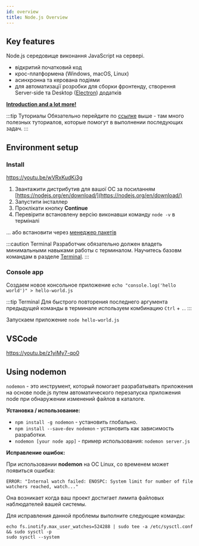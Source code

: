 ```yaml
---
id: overview
title: Node.js Overview
---
```


## Key features

Node.js середовище виконання JavaScript на сервері.

* відкритий початковий код
* крос-платформена \(Windows, macOS, Linux\)
* асинхронна та керована подіями
* для автоматизації розробки для сборки фронтенду, створення Server-side та Desktop ([Electron](https://www.electronjs.org/)) додатків

**[Introduction and a lot more!](https://nodejs.dev/learn)**

:::tip Туториалы
Обязательно перейдите по [ссылке](https://nodejs.dev/learn) выше - там много полезных туториалов, которые помогут в выполнении последующих задач. 
:::

## Environment setup

### Install

https://youtu.be/wVRxKudKi3g

1. Звантажити дистрибутив для вашої ОС за посиланням [https://nodejs.org/en/download/](https://nodejs.org/en/download/)
2. Запустити інсталлер 
3. Проклікати кнопку **Continue**
4. Перевірити встановлену версію виконавши команду `node -v` в терміналі

... або встановити через [менеджер пакетів](https://nodejs.org/en/download/package-manager/)

:::caution Terminal
Разработчик обязательно должен владеть минимальными навыками работы с терминалом. Научитесь базовм командам в разделе [Terminal](../terminal.md). 
:::

### Console app

Создаем новое консольное приложение `echo "console.log('hello world')" > hello-world.js`

:::tip Terminal
Для быстрого повторения последнего аргумента предыдущей команды в терминале используем комбинацию `Ctrl` + `.`.
:::

Запускаем приложение `node hello-world.js`

## VSCode

https://youtu.be/z1yiMy7-qo0

## Using nodemon
`nodemon` - это инструмент, который помогает разрабатывать приложения на основе node.js путем автоматического перезапуска приложения node при обнаружении изменений файлов в каталоге.

**Установка / использование:**

* `npm install -g nodemon` - установить глобально.
* `npm install --save-dev nodemon` - установить как зависимость разработки.
* `nodemon [your node app]` - пример использования: `nodemon server.js`

**Исправление ошибок:**

При использовании **nodemon** на ОС Linux, со временем может появиться ошибка: 
```
ERROR: "Internal watch failed: ENOSPC: System limit for number of file watchers reached, watch..."
```
Она возникает когда ваш проект достигает лимита файловых наблюдателей вашей системы.

Для исправления данной проблемы выполните следующие команды:
```
echo fs.inotify.max_user_watches=524288 | sudo tee -a /etc/sysctl.conf && sudo sysctl -p
sudo sysctl --system
```
